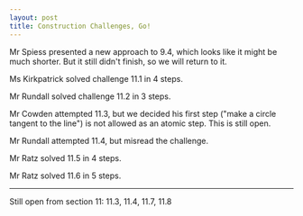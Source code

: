 ```yaml
---
layout: post
title: Construction Challenges, Go!
---
```


Mr Spiess presented a new approach to 9.4, which looks like it might be much shorter.
But it still didn't finish, so we will return to it.

Ms Kirkpatrick solved challenge 11.1 in 4 steps.

Mr Rundall solved challenge 11.2 in 3 steps.

Mr Cowden attempted 11.3, but we decided his first step ("make a circle tangent to the line")
is not allowed as an atomic step. This is still open.

Mr Rundall attempted 11.4, but misread the challenge.

Mr Ratz solved 11.5 in 4 steps.

Mr Ratz solved 11.6 in 5 steps.

---

Still open from section 11: 11.3, 11.4, 11.7, 11.8
